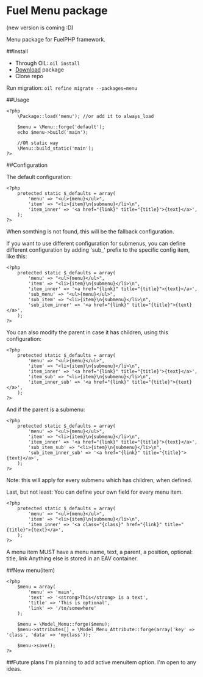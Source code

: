 Fuel Menu package
=========
(new version is coming :D)

Menu package for FuelPHP framework.

##Install
* Through OIL: ````oil install````
* [Download](https://github.com/sagikazarmark/fuel-menu/archive/master.zip) package
* Clone repo

Run migration:
````oil refine migrate --packages=menu````

##Usage
````
<?php
	\Package::load('menu'); //or add it to always_load

	$menu = \Menu::forge('default');
	echo $menu->build('main');

	//OR static way
	\Menu::build_static('main');
?>
````

##Configuration

The default configuration:

````
<?php
	protected static $_defaults = array(
		'menu' => "<ul>{menu}</ul>",
		'item' => "<li>{item}\n{submenu}</li>\n",
		'item_inner' => '<a href="{link}" title="{title}">{text}</a>',
	);
?>
````

When somthing is not found, this will be the fallback configuration.

If you want to use different configuration for submenus, you can define different configuration by adding 'sub_' prefix to the specific config item, like this:

````
<?php
	protected static $_defaults = array(
		'menu' => "<ul>{menu}</ul>",
		'item' => "<li>{item}\n{submenu}</li>\n",
		'item_inner' => '<a href="{link}" title="{title}">{text}</a>',
		'sub_menu' => "<ul>{menu}</ul>",
		'sub_item' => "<li>{item}\n{submenu}</li>\n",
		'sub_item_inner' => '<a href="{link}" title="{title}">{text}</a>',
	);
?>
````

You can also modify the parent in case it has children, using this configuration:

````
<?php
	protected static $_defaults = array(
		'menu' => "<ul>{menu}</ul>",
		'item' => "<li>{item}\n{submenu}</li>\n",
		'item_inner' => '<a href="{link}" title="{title}">{text}</a>',
		'item_sub' => "<li>{item}\n{submenu}</li>\n",
		'item_inner_sub' => '<a href="{link}" title="{title}">{text}</a>',
	);
?>
````

And if the parent is a submenu:
````
<?php
	protected static $_defaults = array(
		'menu' => "<ul>{menu}</ul>",
		'item' => "<li>{item}\n{submenu}</li>\n",
		'item_inner' => '<a href="{link}" title="{title}">{text}</a>',
		'sub_item_sub' => "<li>{item}\n{submenu}</li>\n",
		'sub_item_inner_sub' => '<a href="{link}" title="{title}">{text}</a>',
	);
?>
````

Note: this will apply for every submenu which has children, when defined.

Last, but not least: You can define your own field for every menu item.
````
<?php
	protected static $_defaults = array(
		'menu' => "<ul>{menu}</ul>",
		'item' => "<li>{item}\n{submenu}</li>\n",
		'item_inner' => '<a class="{class}" href="{link}" title="{title}">{text}</a>',
	);
?>
````

A menu item MUST have a menu name, text, a parent, a position, optional: title, link
Anything else is stored in an EAV container.


##New menu(item)
````
<?php
	$menu = array(
		'menu' => 'main',
		'text' => '<strong>This</strong> is a text',
		'title' => 'This is optional',
		'link' => '/to/somewhere'
	);

	$menu = \Model_Menu::forge($menu);
	$menu->attributes[] = \Model_Menu_Attribute::forge(array('key' => 'class', 'data' => 'myclass'));

	$menu->save();
?>

````

##Future plans
I'm planning to add active menuitem option. I'm open to any ideas.
